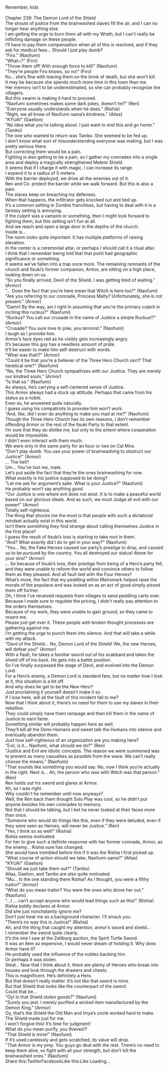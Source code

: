 <br/>
Remember, kids<br/>
<br/>
Chapter 236: The Demon Lord of the Shield<br/>
The shouts of justice from the brainwashed slaves fill the air, and I can no longer hear anything else.<br/>
I am getting the urge to burn them all with my Wrath, but I can’t really be inflicting damage on these people.<br/>
I’ll have to pay them compensation when all of this is resolved, and if they ask for medical fees… Should I just play dumb?<br/>
"Firo." (Naofumi)<br/>
"What~?" (Firo)<br/>
"Throw them off! With enough force to kill!" (Naofumi)<br/>
"They’re people Firo knows, so no!" (Firo)<br/>
Ku… she’s fine with leaving them on the brink of death, but she won’t kill.<br/>
It may be because she spends much more time in this town than me.<br/>
Her memory isn’t to be underestimated, so she can probably recognize the villagers.<br/>
But this swarm is making it hard to proceed.<br/>
"Naofumi sometimes makes some dark jokes, doesn’t he?" (Ren)<br/>
"Everyone usually understands when he does." (Rishia)<br/>
"Right, we all know of Naofumi-sama’s kindness." (Atlas)<br/>
"KYUA!" (Gaelion)<br/>
"No idea what you’re talking about. I just want to end this and go home." (Taniko)<br/>
The one who wanted to return was Taniko. She seemed to be fed up.<br/>
I don’t know what sort of misunderstanding everyone was making, but I was pretty serious there.<br/>
But correcting them would be a pain.<br/>
Fighting is also getting to be a pain, so I gather my comrades into a single area and deploy a magically strengthened Meteor Shield.<br/>
It seems that if I charge it with magic, I can increase its range.<br/>
I expand it to a radius of 5 meters.<br/>
With the barrier deployed, we drive all the enemies out of it.<br/>
Ren and Co. protect the barrier while we walk forward. But this is also a pain.<br/>
The slaves keep on breaching my defenses.<br/>
When that happens, the infiltrator gets knocked out and tied up.<br/>
It’s a common setting in Zombie franchises, but having to deal with it in a fantasy setting is annoying.<br/>
If the culprit was a vampire or something, then I might look forward to fighting them, but this setting isn’t fun at all.<br/>
And we reach and open a large door in the depths of the church.<br/>
Inside is…<br/>
The room looks quite important. It has multiple platforms of raising elevation.<br/>
In the center is a ceremonial altar, or perhaps I should call it a ritual altar.<br/>
I think that I remember being told that that point had geographic significance or something.<br/>
It seems we’ve fallen into a trap once more. The remaining remnants of the church and Itsuki’s former companion, Armor, are sitting on a high place, looking down on us.<br/>
"So you finally arrived, Devil of the Shield. I was getting tired of waiting." (Armor)<br/>
"… Does the fact that you’re here mean that Witch is here too?" (Naofumi)<br/>
"Are you referring to our comrade, Princess Malty? Unfortunately, she is not present." (Armor)<br/>
"Damn! By the way, am I right in assuming that you’re the primary culprit in inciting this ruckus?" (Naofumi)<br/>
"Ruckus? You call our crusade in the name of Justice a simple Ruckus!?" (Armor)<br/>
"Crusade? You sure love to joke, you terrorist." (Naofumi)<br/>
I laugh as I provoke him.<br/>
Armor’s face dyes red as he visibly gets increasingly angry.<br/>
It’s because this guy has a needless amount of pride.<br/>
It’ll be easier to make him self-destruct with words.<br/>
"What was that!?" (Armor)<br/>
"Could it be that you’re a believer of the Three Hero Church sect? That heretical one?" (Naofumi)<br/>
"No, the Three Hero Church sympathizes with our Justice. They are merely our kindred souls." (Armor)<br/>
"Is that so." (Naofumi)<br/>
As always, he’s carrying a self-centered sense of Justice.<br/>
This Armor always had a stuck up attitude. Perhaps that came from his status as a noble.<br/>
Even so, he answered quite naturally.<br/>
I guess using his compatriots to provoke him won’t work.<br/>
"And, like, did I even do anything to make you mad at me?" (Naofumi)<br/>
Though the Three Hero Church has its own reasons, I don’t remember offending Armor or the rest of the Itsuki Party to that extent.<br/>
I’m sure that they do dislike me, but only to the extent where cooperation would be impossible.<br/>
I didn’t even interact with them much.<br/>
We were only in the same party for an hour or two on Cal Mira.<br/>
"Don’t play dumb. You use your power of brainwashing to obstruct our Justice!" (Armor)<br/>
… The hell?<br/>
Um… You’ve lost me, mate.<br/>
Let’s put aside the fact that they’re the ones brainwashing for now.<br/>
What exactly is his justice supposed to be doing?<br/>
"Let me ask for argument’s sake. What is your Justice?" (Naofumi)<br/>
He probably won’t say anything good.<br/>
"Our Justice is one where evil does not exist. It is to make a peaceful world based on our glorious ideals. And as such, we must Judge all evil with our power!" (Armor)<br/>
Totally self-righteous.<br/>
The thing that shocks me the most is that people with such a dictatorial mindset actually exist in this world.<br/>
Isn’t there something they find strange about calling themselves Justice in the first place?<br/>
I guess the result of Itsuki’s loss is starting to take root in them.<br/>
"And? What exactly did I do to get in your way?" (Naofumi)<br/>
"You… No, the Fake Heroes caused our party’s prestige to drop, and caused us to be pursued by the country. You all destroyed our status! Atone for your sins!" (Armor)<br/>
… So because of Itsuki’s loss, their prestige from being of a Hero’s party fell, and they were unable to reform the world and convince others to follow them as they pleased. And all fault lied with the Four Heroes?<br/>
What’s more, the fact that my peddling within Melromark helped raise the morale of the populace and was looked on as an act of good simply pissed them off further.<br/>
Oh, I think I’ve received requests from villages to send peddling carts over.<br/>
Because I made sure to regulate the pricing, I didn’t really pay attention to the orders themselves.<br/>
Because of my work, they were unable to gain ground, so they came to resent me.<br/>
Please just get over it. These people with broken thought processes are gathering against me.<br/>
I’m getting the urge to punch them into silence. And that will take a while with my attack.<br/>
"Devil of the Shield… No, Demon Lord of the Shield! We, the new Heroes, will defeat you!" (Armor)<br/>
With a flash, he takes a familiar sword out of his scabbard and takes the shield off of his back. He gets into a battle position.<br/>
So I’ve finally surpassed the stage of Devil, and evolved into the Demon Lord.<br/>
For a Hero’s enemy, a Demon Lord is standard fare, but no matter how I look at it, this situation is a bit off.<br/>
And why does he get to be the New Hero?<br/>
Just proclaiming it yourself doesn’t make it so.<br/>
If I lose here, will all the fault of this incident fall to me?<br/>
Now that I think about it, there’s no need for them to use my slaves in their rebellion.<br/>
They could simply have them rampage and then kill them in the name of Justice to earn fame.<br/>
Something similar will probably happen here as well.<br/>
They’ll kill all the Demi-Humans and sweet talk the Humans into silence and eventually abandon them.<br/>
Just how self-righteous of an organization are you making here?<br/>
"Evil, is it… Naofumi, what should we do?" (Ren)<br/>
"Justice and Evil are idiotic concepts. The reason we were summoned was to prevent as many casualties as possible from the wave. We can’t really choose the means." (Naofumi)<br/>
"That sounds like something you would say. No, now I think you’re actually in the right. Next is… Ah, the person who was with Witch was that person." (Ren)<br/>
Ren holds out his sword and glares at Armor.<br/>
Ah, so I was right.<br/>
Why couldn’t he remember until now anyways?<br/>
Well, the Ren back them thought Solo Play was cool, so he didn’t put anyone besides his own comrades to memory.<br/>
Not that I should be talking, but I bet he never looked at their faces more than once.<br/>
"Someone who would do things like this, even if they were deluded, even if they were seen as Heroes, will never be Justice." (Ren)<br/>
"Yes, I think so as well!" (Rishia)<br/>
Rishia seems motivated.<br/>
For her to give such a definite response with her former comrade, Armor, as the enemy… Rishia sure has changed.<br/>
She would have trembled before him if it was the Rishia I first picked up.<br/>
"What course of action should we take, Naofumi-sama?" (Atlas)<br/>
"KYUA!" (Gaelion)<br/>
"Should we just take them out?" (Taniko)<br/>
Atlas, Gaelion, and Taniko are also quite motivated.<br/>
"Mu… Is the one standing there Rishia? As I thought, you were a filthy traitor!" (Armor)<br/>
"What do you mean traitor? You were the ones who drove her out." (Naofumi)<br/>
"…I … can’t accept anyone who would lead things such as this!" (Rishia)<br/>
Rishia boldly declares at Armor.<br/>
Did she just nonchalantly ignore me?<br/>
Don’t just treat me as a background character. I’ll smack you.<br/>
"There’s no way this is Justice!" (Rishia)<br/>
Ah, and the thing that caught my attention, armor’s sword and shield…<br/>
I remember the sword quite clearly.<br/>
It’s the one I saw at the Zeltburg auction, the Spirit Turtle Sword.<br/>
It was an item so expensive, I would never dream of holding it. Why does Armor have it?<br/>
He probably used the influence of the nobles backing him.<br/>
Or perhaps it was stolen.<br/>
Steal… Now that I think about it, there are plenty of Heroes who break into houses and look through the drawers and chests.<br/>
This is magnificent. He’s definitely a Hero.<br/>
But that doesn’t really matter. It’s not like that sword is mine.<br/>
But that Shield that looks like the counterpart of the sword.<br/>
Could that be…<br/>
"Oy! Is that Shield stolen goods?" (Naofumi)<br/>
"Surely you jest. I merely purified a wicked item manufactured by the Demon King." (Armor)<br/>
Oy, that’s the Shield the Old Man and Imya’s uncle worked hard to make. The Shield made just for me.<br/>
I won’t forgive this! It’s time for judgment!<br/>
What do you mean purify, you thieves!?<br/>
"That Shield is mine!" (Naofumi)<br/>
If it’s used carelessly and gets scratched, its value will drop.<br/>
"That Armor is my prey. You guys go deal with the rest. There’s no need to keep them alive, so fight with all your strength, but don’t kill the brainwashed ones." (Naofumi)<br/>
Share this:TwitterFacebookLike this:Like Loading... <br/>

